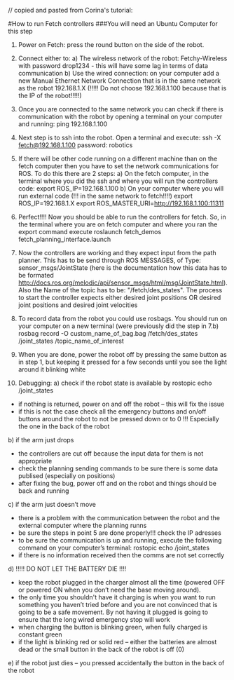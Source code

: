 // copied and pasted from Corina's tutorial:

#How to run Fetch controllers
###You will need an Ubuntu Computer for this step

1. Power on Fetch: press the round button on the side of the robot.


2. Connect either to:
a) The wireless network of the robot: Fetchy-Wireless with password drop1234
       - this will have some lag in terms of data communication
b) Use the wired connection: on your computer add a new Manual Ethernet Network Connection that is in the same network as the robot 192.168.1.X (!!!!! Do not choose 192.168.1.100 because that is the IP of the robot!!!!!)

3. Once you are connected to the same network you can check if there is communication with the robot by opening a terminal on your computer and running:
        ping 192.168.1.100

4. Next step is to ssh into the robot. Open a terminal and execute:
	ssh -X fetch@192.168.1.100
           password: robotics

5. If there will be other code running on a different machine than on the fetch computer then you have to set the network communications for ROS. To do this there are 2 steps:
a) On the fetch computer, in the terminal where you did the ssh and where you will run the controllers code:
            export ROS_IP=192.168.1.100
b) On your computer where you will run external code (!!! in the same network to fetch!!!!)
           export ROS_IP=192.168.1.X
           export ROS_MASTER_URI=http://192.168.1.100:11311

6. Perfect!!!! Now you should be able to run the controllers for fetch. So, in the terminal where you are on fetch computer and where you ran the export command execute
	roslaunch fetch_demos fetch_planning_interface.launch

7. Now the controllers are working and they expect input from the path planner. This has to be send through ROS MESSAGES, of Type: sensor_msgs/JointState (here is the documentation how this data has to be formated http://docs.ros.org/melodic/api/sensor_msgs/html/msg/JointState.html). Also the Name of the topic has to be: "/fetch/des_states".
The process to start the controller expects either desired joint positions OR desired joint positions and desired joint velocities


8. To record data from the robot you could use rosbags. You should run on your computer on a new terminal (were previously did the step in 7.b)
    rosbag record -O custom_name_of_bag.bag /fetch/des_states /joint_states /topic_name_of_interest

9. When you are done, power the robot off by pressing the same button as in step 1, but keeping it pressed for a few seconds until you see the light around it blinking white


10. Debugging:
a) check if the robot state is available by
rostopic echo /joint_states
- if nothing is returned, power on and off the robot – this will fix the issue
- if this is not the case check all the emergency buttons and on/off buttons around the robot to not be pressed down or to 0 !!! Especially the one in the back of the robot

b) if the arm just drops
- the controllers are cut off because the input data for them is not appropriate
- check the planning sending commands to be sure there is some data publised (especially on positions)
- after fixing the bug, power off and on the robot and things should be back and running

c) if the arm just doesn’t move
- there is a problem with the communication between the robot and the external computer where the planning runns
- be sure the steps in point 5 are done properly!!! check the IP adresses
- to be sure the communication is up and running, execute the following command on your computer’s terminal:
rostopic echo /joint_states
- if there is no information received then the comms are not set correctly

d) !!!!! DO NOT LET THE BATTERY DIE !!!!
- keep the robot plugged in the charger almost all the time (powered OFF or powered ON when you don’t need the base moving around).
- the only time you shouldn't have it charging is when you want to run something you haven’t tried before and you are not convinced that is going to be a safe movement. By not having it plugged is going to ensure that the long wired emergency stop will work
- when charging the button is blinking green, when fully charged is constant green
- if the light is blinking red or solid red – either the batteries are almost dead or the small button in the back of the robot is off (0)

e) if the robot just dies – you pressed accidentally the button in the back of the robot
